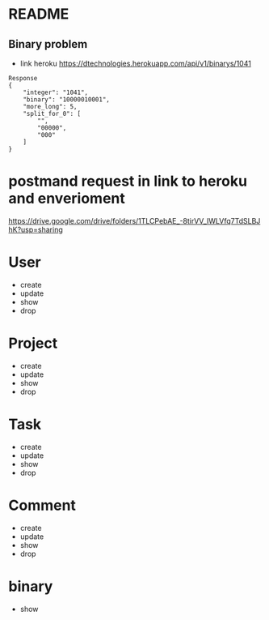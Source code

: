 # README

## Binary problem
* link heroku
https://dtechnologies.herokuapp.com/api/v1/binarys/1041
```
Response
{
    "integer": "1041",
    "binary": "10000010001",
    "more_long": 5,
    "split_for_0": [
        "",
        "00000",
        "000"
    ]
}
```


# postmand request in link to heroku and enverioment
https://drive.google.com/drive/folders/1TLCPebAE_-8tirVV_IWLVfq7TdSLBJhK?usp=sharing

# User

* create
* update
* show
* drop

# Project

* create
* update
* show
* drop

# Task

* create
* update
* show
* drop

# Comment

* create
* update
* show
* drop

# binary

* show
